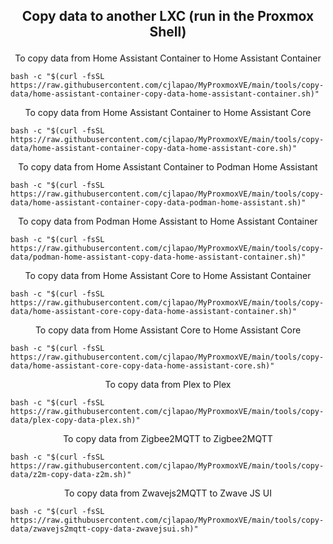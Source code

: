 <h2><p align="center">Copy data to another LXC (run in the Proxmox Shell)</p></h2>
<div align="center"> To copy data from Home Assistant Container to Home Assistant Container </div>

```
bash -c "$(curl -fsSL https://raw.githubusercontent.com/cjlapao/MyProxmoxVE/main/tools/copy-data/home-assistant-container-copy-data-home-assistant-container.sh)"
```

<div align="center"> To copy data from Home Assistant Container to Home Assistant Core </div>

```
bash -c "$(curl -fsSL https://raw.githubusercontent.com/cjlapao/MyProxmoxVE/main/tools/copy-data/home-assistant-container-copy-data-home-assistant-core.sh)"
```

<div align="center"> To copy data from Home Assistant Container to Podman Home Assistant </div>

```
bash -c "$(curl -fsSL https://raw.githubusercontent.com/cjlapao/MyProxmoxVE/main/tools/copy-data/home-assistant-container-copy-data-podman-home-assistant.sh)"
```

<div align="center"> To copy data from Podman Home Assistant to Home Assistant Container </div>

```
bash -c "$(curl -fsSL https://raw.githubusercontent.com/cjlapao/MyProxmoxVE/main/tools/copy-data/podman-home-assistant-copy-data-home-assistant-container.sh)"
```

<div align="center"> To copy data from Home Assistant Core to Home Assistant Container </div>

```
bash -c "$(curl -fsSL https://raw.githubusercontent.com/cjlapao/MyProxmoxVE/main/tools/copy-data/home-assistant-core-copy-data-home-assistant-container.sh)"
```

<div align="center"> To copy data from Home Assistant Core to Home Assistant Core </div>

```
bash -c "$(curl -fsSL https://raw.githubusercontent.com/cjlapao/MyProxmoxVE/main/tools/copy-data/home-assistant-core-copy-data-home-assistant-core.sh)"
```

<div align="center"> To copy data from Plex to Plex </div>

```
bash -c "$(curl -fsSL https://raw.githubusercontent.com/cjlapao/MyProxmoxVE/main/tools/copy-data/plex-copy-data-plex.sh)"
```

<div align="center"> To copy data from Zigbee2MQTT to Zigbee2MQTT </div>

```
bash -c "$(curl -fsSL https://raw.githubusercontent.com/cjlapao/MyProxmoxVE/main/tools/copy-data/z2m-copy-data-z2m.sh)"
```

<div align="center"> To copy data from Zwavejs2MQTT to Zwave JS UI </div>

```
bash -c "$(curl -fsSL https://raw.githubusercontent.com/cjlapao/MyProxmoxVE/main/tools/copy-data/zwavejs2mqtt-copy-data-zwavejsui.sh)"
```
